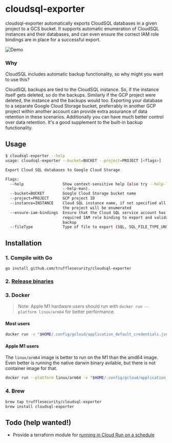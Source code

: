 # cloudsql-exporter

cloudsql-exporter automatically exports CloudSQL databases in a given project to a GCS bucket.
It supports automatic enumeration of CloudSQL instances and their databases, and can even ensure the correct IAM role bindings are in place for a successful export.

![Demo](demo.svg)

### Why

CloudSQL includes automatic backup functionality, so why might you want to use this?

CloudSQL backups are tied to the CloudSQL instance. So, if the instance itself gets deleted, so do the backups.
Similarly if the GCP project were deleted, the instance and the backups would too.
Exporting your database to a separate Google Cloud Storage bucket, preferrably in another GCP project within another account can provide extra assurance of data retention in these scenarios. Additionally you can have much better control over data retention. It's a good supplement to the built-in backup functionality.

## Usage

```bash
$ cloudsql-exporter --help
usage: cloudsql-exporter --bucket=BUCKET --project=PROJECT [<flags>]

Export Cloud SQL databases to Google Cloud Storage

Flags:
  --help                 Show context-sensitive help (also try --help-long and
                         --help-man).
  --bucket=BUCKET        Google Cloud Storage bucket name
  --project=PROJECT      GCP project ID
  --instance=INSTANCE    Cloud SQL instance name, if not specified all within
                         the project will be enumerated
  --ensure-iam-bindings  Ensure that the Cloud SQL service account has the
                         required IAM role binding to export and validate the
                         backup
  --fileType             Type of file to export (SQL, SQL_FILE_TYPE_UNSPECIFIED, BAK, CSV) [Default SQL]
```

## Installation
### 1. Compile with Go

```
go install github.com/trufflesecurity/cloudsql-exporter
```

### 2. [Release binaries](https://github.com/trufflesecurity/cloudsql-exporter/releases)

### 3. Docker

> Note: Apple M1 hardware users should run with `docker run --platform linux/arm64` for better performance.

#### **Most users**

```bash
docker run -v "$HOME/.config/gcloud/application_default_credentials.json:/gcloud.json" -e GOOGLE_APPLICATION_CREDENTIALS=/gcloud.json trufflesecurity/cloudsql-exporter:latest --bucket my-cloudsql-backups --project my-project  --ensure-iam-bindings
```

#### **Apple M1 users**

The `linux/arm64` image is better to run on the M1 than the amd64 image.
Even better is running the native darwin binary avilable, but there is not container image for that.

```bash
docker run --platform linux/arm64 -v "$HOME/.config/gcloud/application_default_credentials.json:/gcloud.json" -e GOOGLE_APPLICATION_CREDENTIALS=/gcloud.json trufflesecurity/cloudsql-exporter:latest --bucket my-cloudsql-backups --project my-project  --ensure-iam-bindings
```

### 4. Brew

```bash
brew tap trufflesecurity/cloudsql-exporter
brew install cloudsql-exporter
```

## Todo (help wanted!)

- Provide a terraform module for [running in Cloud Run on a schedule](https://cloud.google.com/run/docs/triggering/using-scheduler)
